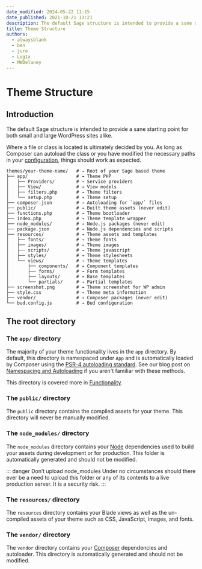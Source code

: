 ```yaml
---
date_modified: 2024-05-22 11:15
date_published: 2021-10-21 13:21
description: The default Sage structure is intended to provide a sane starting point for both small and large WordPress sites alike.
title: Theme Structure
authors:
  - alwaysblank
  - ben
  - jure
  - Log1x
  - MWDelaney
---
```


# Theme Structure

## Introduction

The default Sage structure is intended to provide a sane starting point for both small and large WordPress sites alike.

Where a file or class is located is ultimately decided by you. As long as Composer can autoload the class or you have modified the necessary paths in your [configuration](configuration.md), things should work as expected.

```shell
themes/your-theme-name/   # → Root of your Sage based theme
├── app/                  # → Theme PHP
│   ├── Providers/        # → Service providers
│   ├── View/             # → View models
│   ├── filters.php       # → Theme filters
│   └── setup.php         # → Theme setup
├── composer.json         # → Autoloading for `app/` files
├── public/               # → Built theme assets (never edit)
├── functions.php         # → Theme bootloader
├── index.php             # → Theme template wrapper
├── node_modules/         # → Node.js packages (never edit)
├── package.json          # → Node.js dependencies and scripts
├── resources/            # → Theme assets and templates
│   ├── fonts/            # → Theme fonts
│   ├── images/           # → Theme images
│   ├── scripts/          # → Theme javascript
│   ├── styles/           # → Theme stylesheets
│   └── views/            # → Theme templates
│       ├── components/   # → Component templates
│       ├── forms/        # → Form templates
│       ├── layouts/      # → Base templates
│       └── partials/     # → Partial templates
├── screenshot.png        # → Theme screenshot for WP admin
├── style.css             # → Theme meta information
├── vendor/               # → Composer packages (never edit)
└── bud.config.js         # → Bud configuration
```

## The root directory

### The `app/` directory

The majority of your theme functionality lives in the `app` directory. By default, this directory is namespaced under `App` and is automatically loaded by Composer using the [PSR-4 autoloading standard](https://www.php-fig.org/psr/psr-4/). See our blog post on [Namespacing and Autoloading](/namespacing-and-autoloading/) if you aren't familiar with these methods.

This directory is covered more in [Functionality](/sage/docs/functionality/).

### The `public/` directory

The `public` directory contains the compiled assets for your theme. This directory will never be manually modified.

### The `node_modules/` directory

The `node_modules` directory contains your [Node](https://nodejs.org/) dependencies used to build your assets during development or for production. This folder is automatically generated and should not be modified.

::: danger Don&rsquo;t upload node_modules
Under no circumstances should there ever be a need to upload this folder or any of its contents to a live production server. It is a security risk.
:::

### The `resources/` directory

The `resources` directory contains your Blade views as well as the un-compiled assets of your theme such as CSS, JavaScript, images, and fonts.

### The `vendor/` directory

The `vendor` directory contains your [Composer](https://getcomposer.org/) dependencies and autoloader. This directory is automatically generated and should not be modified.
